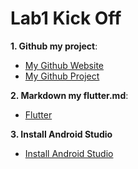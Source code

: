 # Lab1 Kick Off

<strong>1. Github my project</strong>: 

- [My Github Website](https://github.com/Srameo)
- [My Github Project](https://github.com/Srameo/IMD-Assignment)

<strong>2. Markdown my flutter.md</strong>: 

- [Flutter](./flutter.md)

<strong>3. Install Android Studio</strong>

- [Install Android Studio](./install_android_studio.md)

